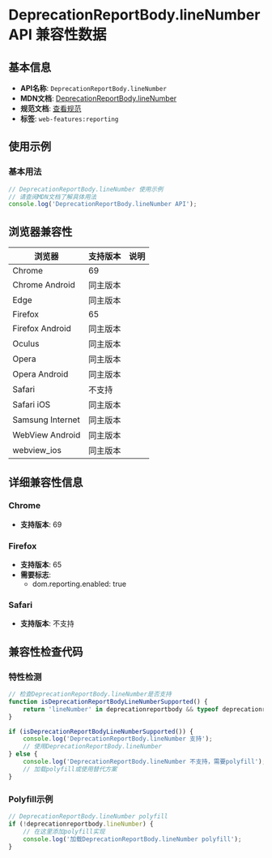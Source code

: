 # DeprecationReportBody.lineNumber API 兼容性数据

## 基本信息

- **API名称**: `DeprecationReportBody.lineNumber`
- **MDN文档**: [DeprecationReportBody.lineNumber](https://developer.mozilla.org/docs/Web/API/DeprecationReportBody/lineNumber)
- **规范文档**: [查看规范](https://wicg.github.io/deprecation-reporting/#dom-deprecationreportbody-linenumber)
- **标签**: `web-features:reporting`

## 使用示例

### 基本用法

```javascript
// DeprecationReportBody.lineNumber 使用示例
// 请查阅MDN文档了解具体用法
console.log('DeprecationReportBody.lineNumber API');
```

## 浏览器兼容性

| 浏览器 | 支持版本 | 说明 |
|--------|----------|------|
| Chrome | 69 |  |
| Chrome Android | 同主版本 |  |
| Edge | 同主版本 |  |
| Firefox | 65 |  |
| Firefox Android | 同主版本 |  |
| Oculus | 同主版本 |  |
| Opera | 同主版本 |  |
| Opera Android | 同主版本 |  |
| Safari | 不支持 |  |
| Safari iOS | 同主版本 |  |
| Samsung Internet | 同主版本 |  |
| WebView Android | 同主版本 |  |
| webview_ios | 同主版本 |  |

## 详细兼容性信息

### Chrome

- **支持版本**: 69

### Firefox

- **支持版本**: 65
- **需要标志**: 
  - dom.reporting.enabled: true

### Safari

- **支持版本**: 不支持

## 兼容性检查代码

### 特性检测

```javascript
// 检查DeprecationReportBody.lineNumber是否支持
function isDeprecationReportBodyLineNumberSupported() {
    return 'lineNumber' in deprecationreportbody && typeof deprecationreportbody.lineNumber === 'function';
}

if (isDeprecationReportBodyLineNumberSupported()) {
    console.log('DeprecationReportBody.lineNumber 支持');
    // 使用DeprecationReportBody.lineNumber
} else {
    console.log('DeprecationReportBody.lineNumber 不支持，需要polyfill');
    // 加载polyfill或使用替代方案
}
```

### Polyfill示例

```javascript
// DeprecationReportBody.lineNumber polyfill
if (!deprecationreportbody.lineNumber) {
    // 在这里添加polyfill实现
    console.log('加载DeprecationReportBody.lineNumber polyfill');
}
```

